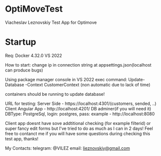 # OptiMoveTest
Viacheslav Leznovskiy Test App for Optimove
# Startup
Req: 
Docker 4.32.0
VS 2022

How to start:
change ip in connection string at appsettings.json(localhost can produce bugs)

Using package manager console  in VS 2022 exec command: Update-Database -Context CustomerContext (non automatic due to lack of time)

containers should be running to update database!

URL for testing:
Server Side - https://localhost:4301/(customers, sended, ..)
Client Angular App - http://localhost:4201/
DB adminer(if you will need it) DBType: PostgreSql, login: postgres, pass: example - http://localhost:8080

Client app doesnt have sove addtitional checking (for example filterid) or super fancy edit forms but I've tried to do as much as I can in 2 days!
Feel free to contanct me if you will have some questions during checking this test app, thanks!

My Contacts:
 telegram: @VILEZ
 email: lieznovskiy@gmail.com
